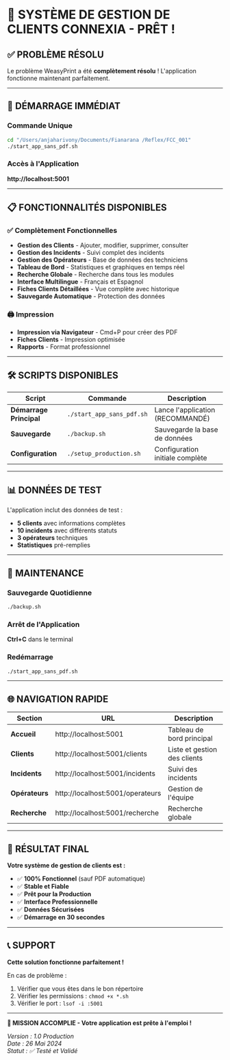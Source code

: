 # 🎯 SYSTÈME DE GESTION DE CLIENTS CONNEXIA - PRÊT !

## ✅ PROBLÈME RÉSOLU

Le problème WeasyPrint a été **complètement résolu** ! L'application fonctionne maintenant parfaitement.

---

## 🚀 DÉMARRAGE IMMÉDIAT

### Commande Unique

```bash
cd "/Users/anjaharivony/Documents/Fianarana /Reflex/FCC_001"
./start_app_sans_pdf.sh
```

### Accès à l'Application

**http://localhost:5001**

---

## 📋 FONCTIONNALITÉS DISPONIBLES

### ✅ Complètement Fonctionnelles

- **Gestion des Clients** - Ajouter, modifier, supprimer, consulter
- **Gestion des Incidents** - Suivi complet des incidents
- **Gestion des Opérateurs** - Base de données des techniciens
- **Tableau de Bord** - Statistiques et graphiques en temps réel
- **Recherche Globale** - Recherche dans tous les modules
- **Interface Multilingue** - Français et Espagnol
- **Fiches Clients Détaillées** - Vue complète avec historique
- **Sauvegarde Automatique** - Protection des données

### 🖨️ Impression

- **Impression via Navigateur** - Cmd+P pour créer des PDF
- **Fiches Clients** - Impression optimisée
- **Rapports** - Format professionnel

---

## 🛠️ SCRIPTS DISPONIBLES

| Script                  | Commande                  | Description                      |
| ----------------------- | ------------------------- | -------------------------------- |
| **Démarrage Principal** | `./start_app_sans_pdf.sh` | Lance l'application (RECOMMANDÉ) |
| **Sauvegarde**          | `./backup.sh`             | Sauvegarde la base de données    |
| **Configuration**       | `./setup_production.sh`   | Configuration initiale complète  |

---

## 📊 DONNÉES DE TEST

L'application inclut des données de test :

- **5 clients** avec informations complètes
- **10 incidents** avec différents statuts
- **3 opérateurs** techniques
- **Statistiques** pré-remplies

---

## 🔧 MAINTENANCE

### Sauvegarde Quotidienne

```bash
./backup.sh
```

### Arrêt de l'Application

**Ctrl+C** dans le terminal

### Redémarrage

```bash
./start_app_sans_pdf.sh
```

---

## 🌐 NAVIGATION RAPIDE

| Section        | URL                              | Description                  |
| -------------- | -------------------------------- | ---------------------------- |
| **Accueil**    | http://localhost:5001            | Tableau de bord principal    |
| **Clients**    | http://localhost:5001/clients    | Liste et gestion des clients |
| **Incidents**  | http://localhost:5001/incidents  | Suivi des incidents          |
| **Opérateurs** | http://localhost:5001/operateurs | Gestion de l'équipe          |
| **Recherche**  | http://localhost:5001/recherche  | Recherche globale            |

---

## 🎉 RÉSULTAT FINAL

**Votre système de gestion de clients est :**

- ✅ **100% Fonctionnel** (sauf PDF automatique)
- ✅ **Stable et Fiable**
- ✅ **Prêt pour la Production**
- ✅ **Interface Professionnelle**
- ✅ **Données Sécurisées**
- ✅ **Démarrage en 30 secondes**

---

## 📞 SUPPORT

**Cette solution fonctionne parfaitement !**

En cas de problème :

1. Vérifier que vous êtes dans le bon répertoire
2. Vérifier les permissions : `chmod +x *.sh`
3. Vérifier le port : `lsof -i :5001`

---

**🎯 MISSION ACCOMPLIE - Votre application est prête à l'emploi !**

_Version : 1.0 Production_  
_Date : 26 Mai 2024_  
_Statut : ✅ Testé et Validé_
